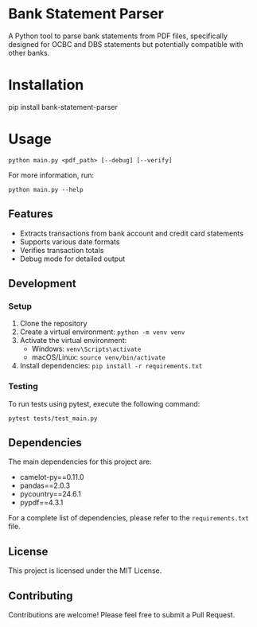 # Bank Statement Parser

A Python tool to parse bank statements from PDF files, specifically designed for OCBC and DBS statements but potentially compatible with other banks.

# Installation

pip install bank-statement-parser

# Usage

```
python main.py <pdf_path> [--debug] [--verify]
```


For more information, run:

```
python main.py --help
```

## Features

- Extracts transactions from bank account and credit card statements
- Supports various date formats
- Verifies transaction totals
- Debug mode for detailed output

## Development

### Setup

1. Clone the repository
2. Create a virtual environment: `python -m venv venv`
3. Activate the virtual environment:
   - Windows: `venv\Scripts\activate`
   - macOS/Linux: `source venv/bin/activate`
4. Install dependencies: `pip install -r requirements.txt`

### Testing

To run tests using pytest, execute the following command:

```
pytest tests/test_main.py
```

## Dependencies

The main dependencies for this project are:

- camelot-py==0.11.0
- pandas==2.0.3
- pycountry==24.6.1
- pypdf==4.3.1

For a complete list of dependencies, please refer to the `requirements.txt` file.

## License

This project is licensed under the MIT License.

## Contributing

Contributions are welcome! Please feel free to submit a Pull Request.